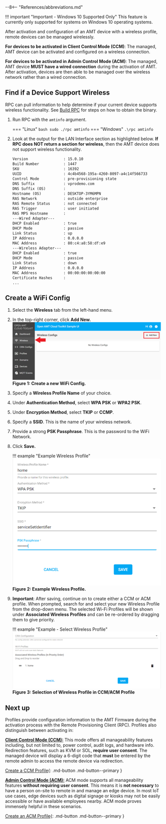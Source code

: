 --8<-- "References/abbreviations.md"

!!! important "Important - Windows 10 Supported Only"
    This feature is currently only supported for systems on Windows 10 operating systems.

After activation and configuration of an AMT device with a wireless profile, remote devices can be managed wirelessly.

**For devices to be activated in Client Control Mode (CCM)**: The managed, AMT device can be activated and configured on a wireless connection.

**For devices to be activated in Admin Control Mode (ACM)**: The managed, AMT device **MUST have a wired connection** during the activation of AMT. After activation, devices are then able to be managed over the wireless network rather than a wired connection.

## Find if a Device Support Wireless

RPC can pull information to help determine if your current device supports wireless functionality.  See [Build RPC](../Reference/RPC/buildRPC_Manual.md) for steps on how to obtain the binary.

1. Run RPC with the `amtinfo` argument.

    === "Linux"
        ``` bash
        sudo ./rpc amtinfo
        ```
    === "Windows"
        ```
        .\rpc amtinfo
        ```

2. Look at the output for the LAN Interface section as highlighted below. **If RPC does NOT return a section for wireless**, then the AMT device does not support wireless functionality. 

    ``` hl_lines="19-24"
    Version                : 15.0.10
    Build Number           : 1447
    SKU                    : 16392
    UUID                   : 4c4b4568-195a-4260-8097-a4c14f566733
    Control Mode           : pre-provisioning state
    DNS Suffix             : vprodemo.com
    DNS Suffix (OS)        :
    Hostname (OS)          : DESKTOP-3YM6MPN
    RAS Network            : outside enterprise
    RAS Remote Status      : not connected
    RAS Trigger            : user initiated
    RAS MPS Hostname       :
    ---Wired Adapter---
    DHCP Enabled           : true
    DHCP Mode              : passive
    Link Status            : up
    IP Address             : 0.0.0.0
    MAC Address            : 80:c4:a8:58:df:e9
    ---Wireless Adapter---
    DHCP Enabled           : true
    DHCP Mode              : passive
    Link Status            : down
    IP Address             : 0.0.0.0
    MAC Address            : 00:00:00:00:00:00
    Certificate Hashes     : 
    ...
    ```

## Create a WiFi Config

1. Select the **Wireless** tab from the left-hand menu.

2. In the top-right corner, click **Add New.**
    [![RPS New Wireless Profile](../assets/images/RPS_NewWireless.png)](../assets/images/RPS_NewWireless.png)
    **Figure 1: Create a new WiFi Config.**

3. Specify a **Wireless Profile Name** of your choice.

4. Under **Authentication Method**, select **WPA PSK** or **WPA2 PSK**.

5. Under **Encryption Method**, select **TKIP** or **CCMP**.

6. Specify a **SSID**. This is the name of your wireless network.

7. Provide a strong **PSK Passphrase**. This is the password to the WiFi Network.

8. Click **Save.**

    !!! example "Example Wireless Profile"
        [![RPS Wireless Profile](../assets/images/RPS_WirelessCreate.png)](../assets/images/RPS_WirelessCreate.png)
        **Figure 2: Example Wireless Profile.** 

9. **Important**: After saving, continue on to create either a CCM or ACM profile. When prompted, search for and select your new Wireless Profile from the drop-down menu. The selected Wi-Fi Profiles will be shown under **Associated Wireless Profiles** and can be re-ordered by dragging them to give priority.

    !!! example "Example - Select Wireless Profile"
        [![RPS Bottom of Profile](../assets/images/RPS_CreateProfile_withWiFi.png)](../assets/images/RPS_CreateProfile_withWiFi.png)
        **Figure 3: Selection of Wireless Profile in CCM/ACM Profile**

## Next up

Profiles provide configuration information to the AMT Firmware during the activation process with the Remote Provisioning Client (RPC). Profiles also distinguish between activating in: 

**[Client Control Mode (CCM):](../GetStarted/createProfileCCM.md)** This mode offers all manageability features including, but not limited to, power control, audit logs, and hardware info. Redirection features, such as KVM or SOL, **require user consent**. The managed device will display a 6-digit code that **must** be entered by the remote admin to access the remote device via redirection.

[Create a CCM Profile](../GetStarted/createProfileCCM.md){: .md-button .md-button--primary }

**[Admin Control Mode (ACM):](../GetStarted/createProfileACM.md)** ACM mode supports all manageability features **without requiring user consent**. This means it is **not necessary** to have a person on-site to remote in and manage an edge device. In most IoT use cases, edge devices such as digital signage or kiosks may not be easily accessible or have available employees nearby. ACM mode proves immensely helpful in these scenarios.

[Create an ACM Profile](../GetStarted/createProfileACM.md){: .md-button .md-button--primary }